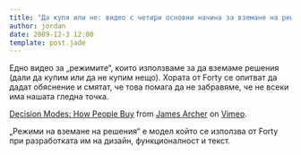 ```yaml
---
title: "Да купя или не: видео с четири основни начина за вземане на решения"
author: jordan
date: 2009-12-3 12:00
template: post.jade
---
```


Едно видео за „режимите“, които използваме за да вземаме решения (дали
да купим или да не купим нещо). Хората от Forty се опитват да дадат
обяснение и смятат, че това помага да не забравяме, че не всеки има
нашата гледна точка.

[Decision Modes: How People Buy](http://vimeo.com/7726664) from [James
Archer](http://vimeo.com/jamesarcher) on [Vimeo](http://vimeo.com).

„Режими на вземане на решения“ е модел който се използва от Forty при
разработката им на дизайн, функционалност и текст.
